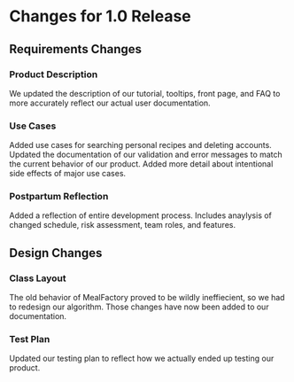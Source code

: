 # Changes for 1.0 Release

## Requirements Changes

### Product Description

We updated the description of our tutorial, tooltips, front page, and FAQ to more accurately reflect our actual user documentation.

### Use Cases

Added use cases for searching personal recipes and deleting accounts. Updated the documentation of our validation and error messages to match the current behavior of our product. Added more detail about intentional side effects of major use cases.

### Postpartum Reflection

Added a reflection of entire development process. Includes anaylysis of changed schedule, risk assessment, team roles, and features.

## Design Changes

### Class Layout

The old behavior of MealFactory proved to be wildly ineffiecient, so we had to redesign our algorithm. Those changes have now been added to our documentation.

### Test Plan

Updated our testing plan to reflect how we actually ended up testing our product.